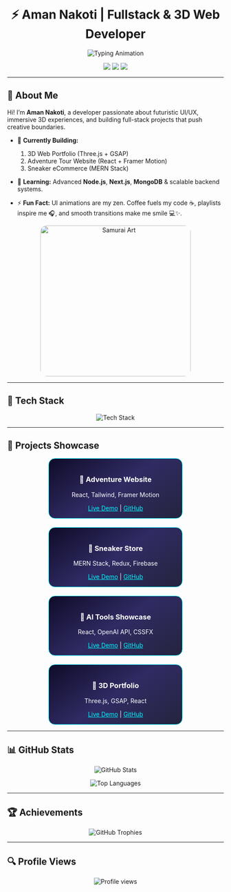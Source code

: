 <h1 align="center">⚡ Aman Nakoti | Fullstack & 3D Web Developer</h1>

<p align="center">
  <img src="https://readme-typing-svg.demolab.com?font=Fira+Code&duration=3000&pause=1000&color=00F7FF&center=true&vCenter=true&width=500&lines=Fullstack+Developer;Frontend+Engineer;3D+Portfolio+Creator" alt="Typing Animation" />
</p>

<p align="center">
  <a href="https://github.com/Aman17123"><img src="https://img.shields.io/badge/GitHub-181717?style=for-the-badge&logo=github&logoColor=white" /></a>
  <a href="https://www.linkedin.com/in/aman-nakoti"><img src="https://img.shields.io/badge/LinkedIn-0A66C2?style=for-the-badge&logo=linkedin&logoColor=white" /></a>
  <a href="mailto:aman@example.com"><img src="https://img.shields.io/badge/Email-D14836?style=for-the-badge&logo=gmail&logoColor=white" /></a>
</p>

---

## 🌌 About Me
Hi! I’m **Aman Nakoti**, a developer passionate about futuristic UI/UX, immersive 3D experiences, and building full-stack projects that push creative boundaries.

- 🔭 **Currently Building:**  
  1. 3D Web Portfolio (Three.js + GSAP)  
  2. Adventure Tour Website (React + Framer Motion)  
  3. Sneaker eCommerce (MERN Stack)

- 🌱 **Learning:** Advanced **Node.js**, **Next.js**, **MongoDB** & scalable backend systems.  

- ⚡ **Fun Fact:** UI animations are my zen. Coffee fuels my code ☕, playlists inspire me 🎧, and smooth transitions make me smile 💻✨.

<p align="center">
  <img src="https://upload.wikimedia.org/wikipedia/commons/b/b5/Koboto_Santaro%2C_a_Japanese_military_commander_Wellcome_V0037661.jpg" width="350" style="border-radius:15px;" alt="Samurai Art" />
</p>

---

## 🚀 Tech Stack

<p align="center">
  <img src="https://skillicons.dev/icons?i=html,css,js,react,nodejs,nextjs,express,mongodb,tailwind,figma,git,github,vercel,vscode,unity,cs,threejs,docker&perline=9" alt="Tech Stack" />
</p>

---

## 🔮 Projects Showcase

<div align="center" style="display:flex; justify-content: center; gap: 20px; flex-wrap: wrap;">

<div style="border-radius:15px; overflow:hidden; border:1px solid #00F7FF; width:280px; padding:15px; background:linear-gradient(145deg,#0f0c29,#302b63,#24243e); color:white;">
  <h3>🧭 Adventure Website</h3>
  <p>React, Tailwind, Framer Motion</p>
  <a href="https://your-live-demo-link.com" style="color:#00F7FF;">Live Demo</a> | 
  <a href="https://github.com/Aman17123/adventure-site" style="color:#00F7FF;">GitHub</a>
</div>

<div style="border-radius:15px; overflow:hidden; border:1px solid #00F7FF; width:280px; padding:15px; background:linear-gradient(145deg,#0f0c29,#302b63,#24243e); color:white;">
  <h3>👟 Sneaker Store</h3>
  <p>MERN Stack, Redux, Firebase</p>
  <a href="https://your-live-demo-link.com" style="color:#00F7FF;">Live Demo</a> | 
  <a href="https://github.com/Aman17123/sneaker-store" style="color:#00F7FF;">GitHub</a>
</div>

<div style="border-radius:15px; overflow:hidden; border:1px solid #00F7FF; width:280px; padding:15px; background:linear-gradient(145deg,#0f0c29,#302b63,#24243e); color:white;">
  <h3>🧠 AI Tools Showcase</h3>
  <p>React, OpenAI API, CSSFX</p>
  <a href="https://your-live-demo-link.com" style="color:#00F7FF;">Live Demo</a> | 
  <a href="https://github.com/Aman17123/ai-tools" style="color:#00F7FF;">GitHub</a>
</div>

<div style="border-radius:15px; overflow:hidden; border:1px solid #00F7FF; width:280px; padding:15px; background:linear-gradient(145deg,#0f0c29,#302b63,#24243e); color:white;">
  <h3>🧩 3D Portfolio</h3>
  <p>Three.js, GSAP, React</p>
  <a href="https://your-live-demo-link.com" style="color:#00F7FF;">Live Demo</a> | 
  <a href="https://github.com/Aman17123/3d-portfolio" style="color:#00F7FF;">GitHub</a>
</div>

</div>

---

## 📊 GitHub Stats

<p align="center">
  <img src="https://github-readme-stats.vercel.app/api?username=Aman17123&show_icons=true&theme=dark" alt="GitHub Stats" />
</p>

<p align="center">
  <img src="https://github-readme-stats.vercel.app/api/top-langs/?username=Aman17123&layout=compact&theme=vision-friendly-dark" alt="Top Languages" />
</p>

---

## 🏆 Achievements

<p align="center">
  <img src="https://github-profile-trophy.vercel.app/?username=Aman17123&theme=darkhub" alt="GitHub Trophies" />
</p>

---

## 🔍 Profile Views

<p align="center">
  <img src="https://komarev.com/ghpvc/?username=Aman17123&label=Profile%20views&color=0e75b6&style=flat" alt="Profile views" />
</p>
